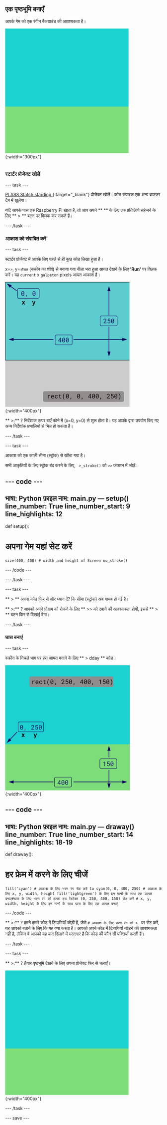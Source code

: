 ## एक पृष्ठभूमि बनाएँ

<div style="display: flex; flex-wrap: wrap">
<div style="flex-basis: 200px; flex-grow: 1; margin-right: 15px;">
आपके गेम को एक रंगीन बैकग्राउंड की आवश्यकता है।
</div>
<div>

![आउटपुट जहां पृष्ठभूमि बनाने के लिए एक आसमान-रंग वाली रेक्टेंगल घास-रंग वाली रेक्टेंगल के ऊपर हैं।](images/background.png){:width="300px"}

</div>
</div>

### स्टार्टर प्रोजेक्ट खोलें

--- task ---

[ PLASS Statch starding ](https://editor.raspberrypi.org/en/projects/target-practice-starter){:target="_blank"} प्रोजेक्ट खोलें। कोड संपादक एक अन्य ब्राउज़र टैब में खुलेगा।

यदि आपके पास एक Raspberry Pi खाता है, तो आप अपने ** ** के लिए एक प्रतिलिपि सहेजने के लिए ** > ** बटन पर क्लिक कर सकते हैं।

--- /task ---

### आकाश को संपादित करें

--- task ---

स्टार्टर प्रोजेक्ट में आपके लिए पहले से ही कुछ कोड लिखा हुआ है।

x=` > `, y=` औसत ` (स्क्रीन का शीर्ष) से बनाया गया नीला भरा हुआ आयत देखने के लिए **'Run'** पर क्लिक करें। यह ` current ` x ` galpeton ` pixels आयत आकाश है।

![एक नीले रंग का आयत जिसके चारों ओर एक काली बॉर्डर है, जो एक धूसर आयत के ऊपर है। कैनवास के ऊपरी बाएँ कोने को x=0, y=0 के रूप में चिह्नित किया गया है यह आयत का मूल है। चौड़ाई 400 और ऊंचाई 250 के रूप में हाइलाइट की गई है। कोड रेक्ट(0, 0, 400, 250) दिखाया गया है।](images/sky_stroke.png){:width="400px"}

** >:** ? निर्देशांक ऊपर बाएँ कोने में (x=0, y=0) से शुरू होता है। यह आपके द्वारा उपयोग किए गए अन्य निर्देशांक प्रणालियों से भिन्न हो सकता है।

--- /task ---

--- task ---

आकाश को एक काली सीमा (स्ट्रोक) से खींचा गया है।

सभी आकृतियों के लिए स्ट्रोक बंद करने के लिए, ` >_stroke()` को ` >> ` फ़ंक्शन में जोड़ें:

--- code ---
---
भाषा: Python फ़ाइल नाम: main.py — setup() line_number: True line_number_start: 9
line_highlights: 12
---
def setup():
# अपना गेम यहां सेट करें

    size(400, 400) # width and height of Screen no_stroke()

--- /code ---

--- /task ---

--- task ---

** > ** अपना कोड फिर से और ध्यान दें? कि सीमा (स्ट्रोक) अब गायब हो गई है।

** >:** ? आपको अपने प्रोग्राम को रोकने के </strong> लिए ** >> को दबाने की आवश्यकता होगी, इससे ** > ** बटन फिर से दिखाई देगा। </p>

--- /task ---

### घास बनाएं

--- task ---

स्क्रीन के निचले भाग पर हरा आयत बनाने के लिए ** > dday ** कोड।

![पृष्ठभूमि बनाने के लिए एक घास के रंग के आयत के ऊपर आकाश-रंगीन आयत वाला आउटपुट क्षेत्र। आयत का ऊपरी बायाँ कोना x=0, y=250 के रूप में चिह्नित है यह आयत का मूल है। चौड़ाई 400 और ऊंचाई 150 के रूप में हाइलाइट की गई है। कोड रेक्ट(0, 250, 400, 150) दिखाया गया है।](images/green-grass.png){:width="400px"}

--- code ---
---
भाषा: Python फ़ाइल नाम: main.py — draway() line_number: True line_number_start: 14
line_highlights: 18-19
---
def draway():
# हर फ्रेम में करने के लिए चीजें

    fill('cyan') # आकाश के लिए भरण रंग सेट करें to cyan(0, 0, 400, 250) # आकाश के लिए x, y, width, height fill('lightgreen') के लिए इन मानों के साथ एक आयत बनाएं#घास के लिए भरण रंग को हल्का हरा रेटरेक्ट (0, 250, 400, 150) सेट करें # x, y, width, height के लिए इन मानों के साथ घास के लिए एक आयत बनाएं

--- /code ---

** >:** ? हमने हमारे कोड में टिप्पणियाँ जोड़ी हैं, जैसे `# आकाश के लिए भरण रंग को > ` पर सेट करें, यह आपको बताने के लिए कि यह क्या करता है। आपको अपने कोड में टिप्पणियाँ जोड़ने की आवश्यकता नहीं है, लेकिन वे आपको यह याद दिलाने में मददगार हैं कि कोड की कौन सी पंक्तियाँ करती हैं।

--- /task ---

--- task ---

** >:** ? तैयार पृष्ठभूमि देखने के लिए अपना प्रोजेक्ट फिर से चलाएँ।

![पृष्ठभूमि बनाने के लिए एक घास के रंग के आयत के ऊपर आकाश-रंगीन आयत वाला आउटपुट क्षेत्र।](images/background.png){:width="400px"}

--- /task ---

--- save ---
